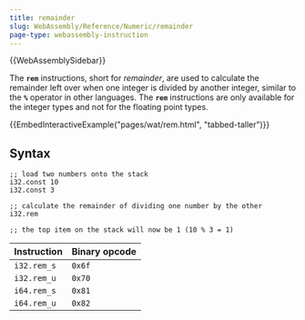 ```yaml
---
title: remainder
slug: WebAssembly/Reference/Numeric/remainder
page-type: webassembly-instruction
---
```


{{WebAssemblySidebar}}

The **`rem`** instructions, short for _remainder_, are used to calculate the remainder left over when one integer is divided by another integer, similar to the **`%`** operator in other languages. The **`rem`** instructions are only available for the integer types and not for the floating point types.

{{EmbedInteractiveExample("pages/wat/rem.html", "tabbed-taller")}}

## Syntax

```wasm
;; load two numbers onto the stack
i32.const 10
i32.const 3

;; calculate the remainder of dividing one number by the other
i32.rem

;; the top item on the stack will now be 1 (10 % 3 = 1)
```

| Instruction | Binary opcode |
| ----------- | ------------- |
| `i32.rem_s` | `0x6f`        |
| `i32.rem_u` | `0x70`        |
| `i64.rem_s` | `0x81`        |
| `i64.rem_u` | `0x82`        |
